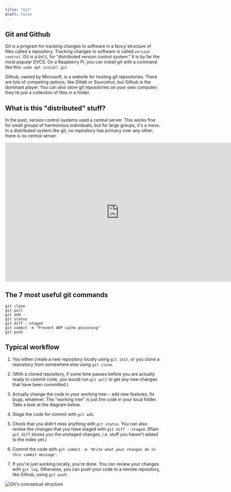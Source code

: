 ```yaml
---
title: "Git"
draft: false
---
```


## Git and Github ##

Git is a program for tracking changes to software in a fancy structure of files called a repository. Tracking changes to software is called `version control`. Git is a `DVCS`, for "distributed version control system." It is by far the most popular DVCS. On a Raspberry Pi, you can install git with a command like this: `sudo apt install git`

Github, owned by Microsoft, is a website for hosting git repositories. There are lots of competing options, like Gitlab or Sourcehut, but Github is the dominant player. You can also store git repositories on your own computer; they're just a collection of files in a folder.

## What is this "distributed" stuff? ##

In the past, version control systems used a central server. This works fine for small groups of harmonious individuals, but for large groups, it's a mess. In a distributed system like git, no repository has primacy over any other; there is no central server.

<iframe id="kaltura_player" src="https://cdnapisec.kaltura.com/p/1813261/sp/181326100/embedIframeJs/uiconf_id/26203331/partner_id/1813261?iframeembed=true&playerId=kaltura_player&entry_id=1_d9h05lxw&flashvars[streamerType]=auto&amp;flashvars[localizationCode]=en&amp;flashvars[leadWithHTML5]=true&amp;flashvars[sideBarContainer.plugin]=true&amp;flashvars[sideBarContainer.position]=left&amp;flashvars[sideBarContainer.clickToClose]=true&amp;flashvars[chapters.plugin]=true&amp;flashvars[chapters.layout]=vertical&amp;flashvars[chapters.thumbnailRotator]=false&amp;flashvars[streamSelector.plugin]=true&amp;flashvars[EmbedPlayer.SpinnerTarget]=videoHolder&amp;flashvars[dualScreen.plugin]=true&amp;flashvars[Kaltura.addCrossoriginToIframe]=true&amp;&wid=1_s90p29of" width="736" height="450" allowfullscreen webkitallowfullscreen mozAllowFullScreen allow="autoplay *; fullscreen *; encrypted-media *" sandbox="allow-forms allow-same-origin allow-scripts allow-top-navigation allow-pointer-lock allow-popups allow-modals allow-orientation-lock allow-popups-to-escape-sandbox allow-presentation allow-top-navigation-by-user-activation" frameborder="0" title="Kaltura Player"></iframe>

## The 7 most useful git commands ##

```
git clone
git pull
git add .
git status
git diff --staged
git commit -m "Prevent ARP cache poisoning"
git push
```

## Typical workflow ##

1. You either create a new repository locally using `git init`, or you clone a repository from somewhere else using `git clone`.

2. (With a cloned repository, if some time passes before you are actually ready to commit code, you would run `git pull` to get any new changes that have been committed.)

3. Actually change the code in your working tree-- add new features, fix bugs, whatever. The "working tree" is just the code in your local folder. Take a look at the diagram below.

4. Stage the code for commit with `git add`.

5. Check that you didn't miss anything with `git status`. You can also review the changes that you have staged with `git diff --staged`. (Plain `git diff` shows you the unstaged changes, i.e. stuff you haven't added to the index yet.)

6. Commit the code with `git commit -m 'Write what your changes do in this commit message'`.

7. If you're just working locally, you're done. You can review your changes with `git log`. Otherwise, you can push your code to a remote repository, like Github, using `git push`.

![Git's conceptual structure](/img/git-conceptual-structure.jpg)
